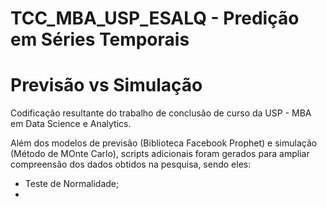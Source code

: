 # TCC_MBA_USP_ESALQ - Predição em Séries Temporais
# Previsão vs Simulação
Codificação resultante do trabalho de conclusão de curso da USP - MBA em Data Science e Analytics.

Além dos modelos de previsão (Biblioteca Facebook Prophet) e simulação (Método de MOnte Carlo), scripts adicionais foram gerados para ampliar compreensão dos dados obtidos na pesquisa, sendo eles:
- Teste de Normalidade;
- 
